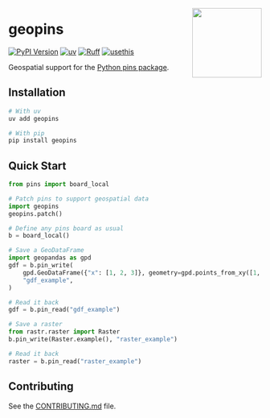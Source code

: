 <a href="https://github.com/tonkintaylor/geopins/"><img src="https://raw.githubusercontent.com/tonkintaylor/geopins/refs/heads/develop/docs/logo.svg" align="right" height="138" /></a>

<!--  -->
# geopins

[![PyPI Version](https://img.shields.io/pypi/v/geopins.svg)](<https://pypi.python.org/pypi/geopins>)
[![uv](https://img.shields.io/endpoint?url=https://raw.githubusercontent.com/astral-sh/uv/main/assets/badge/v0.json)](https://github.com/astral-sh/uv)
[![Ruff](https://img.shields.io/endpoint?url=https://raw.githubusercontent.com/astral-sh/ruff/main/assets/badge/v2.json)](https://github.com/astral-sh/ruff)
[![usethis](https://img.shields.io/endpoint?url=https://raw.githubusercontent.com/usethis-python/usethis-python/main/assets/badge/v1.json)](https://github.com/usethis-python/usethis-python)

Geospatial support for the [Python pins package](https://github.com/rstudio/pins-python).

## Installation

```bash
# With uv
uv add geopins

# With pip
pip install geopins
```

## Quick Start

```python
from pins import board_local

# Patch pins to support geospatial data
import geopins
geopins.patch()

# Define any pins board as usual
b = board_local()

# Save a GeoDataFrame
import geopandas as gpd
gdf = b.pin_write(
    gpd.GeoDataFrame({"x": [1, 2, 3]}, geometry=gpd.points_from_xy([1, 2, 3], [4, 5, 6])),
    "gdf_example",
)

# Read it back
gdf = b.pin_read("gdf_example")

# Save a raster
from rastr.raster import Raster
b.pin_write(Raster.example(), "raster_example")

# Read it back
raster = b.pin_read("raster_example")
```

## Contributing

See the
[CONTRIBUTING.md](https://github.com/usethis-python/usethis-python/blob/main/CONTRIBUTING.md)
file.
